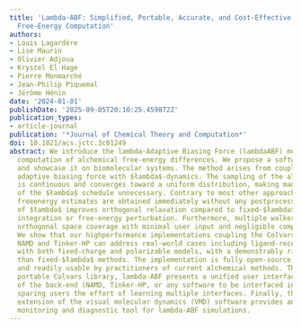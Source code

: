 ```yaml
---
title: 'Lambda-ABF: Simplified, Portable, Accurate, and Cost-Effective Alchemical
  Free-Energy Computation'
authors:
- Louis Lagardère
- Lise Maurin
- Olivier Adjoua
- Krystel El Hage
- Pierre Monmarché
- Jean-Philip Piquemal
- Jérôme Hénin
date: '2024-01-01'
publishDate: '2025-09-05T20:10:25.459872Z'
publication_types:
- article-journal
publication: '*Journal of Chemical Theory and Computation*'
doi: 10.1021/acs.jctc.3c01249
abstract: We introduce the lambda-Adaptive Biasing Force (lambdaABF) method for the
  computation of alchemical free-energy differences. We propose a software implementation
  and showcase it on biomolecular systems. The method arises from coupling multiple-walker
  adaptive biasing force with $łambda$-dynamics. The sampling of the alchemical variable
  is continuous and converges toward a uniform distribution, making manual optimization
  of the $łambda$ schedule unnecessary. Contrary to most other approaches, alchemical
  freeenergy estimates are obtained immediately without any postprocessing. Free diffusion
  of $łambda$ improves orthogonal relaxation compared to fixed-$łambda$ thermodynamic
  integration or free-energy perturbation. Furthermore, multiple walkers provide generic
  orthogonal space coverage with minimal user input and negligible computational overhead.
  We show that our highperformance implementations coupling the Colvars library with
  NAMD and Tinker-HP can address real-world cases including ligand-receptor binding
  with both fixed-charge and polarizable models, with a demonstrably richer sampling
  than fixed-$łambda$ methods. The implementation is fully open-source, publicly available,
  and readily usable by practitioners of current alchemical methods. Thanks to the
  portable Colvars library, lambda-ABF presents a unified user interface regardless
  of the back-end (NAMD, Tinker-HP, or any software to be interfaced in the future),
  sparing users the effort of learning multiple interfaces. Finally, the Colvars Dashboard
  extension of the visual molecular dynamics (VMD) software provides an interactive
  monitoring and diagnostic tool for lambda-ABF simulations.
---
```

